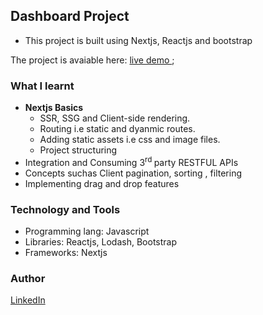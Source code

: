 ## Dashboard Project

* This project is built using Nextjs, Reactjs and bootstrap
 
 The project is avaiable here:  [live demo ](https://nextjs-dashboard-7dvy0m0ha-katongole-isaac.vercel.app/dashboard "next dashboard");

### What I learnt
* __Nextjs Basics__
     * SSR, SSG and Client-side rendering.
     * Routing i.e static and dyanmic routes.
     * Adding static assets i.e css and image files.
     * Project structuring
* Integration and Consuming 3<sup>rd </sup> party RESTFUL APIs
* Concepts suchas Client pagination, sorting , filtering
* Implementing drag and drop features

### Technology and Tools
* Programming lang: Javascript
* Libraries: Reactjs, Lodash, Bootstrap
* Frameworks: Nextjs

### Author 
 [LinkedIn](https://www.linkedin.com/in/katongole-isaac-7a22aa178/)
